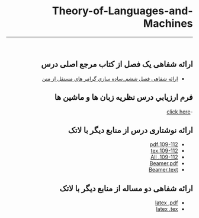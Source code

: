 <div dir="rtl">

# Theory-of-Languages-and-Machines
---

<br>

## ارائه شفاهی یک فصل از کتاب مرجع اصلی درس
- [ارائه شفاهی فصل ششم_ساده سازي گرامر هاي مستقل از متن](https://www.aparat.com/v/a9zVf)

## فرم ارزيابي درس نظريه زبان ها و ماشين ها
-[click here](https://github.com/MohaddeseRohani/PNU_3991_AR/blob/main/Theory-of-Languages-and-Machines/MR_Theory-of-Languages-and-Machines_CheckList_AR_3991.pdf)

## ارائه نوشتاری درس از منابع دیگر با لاتک
- [109-112.pdf](https://github.com/MohaddeseRohani/PNU_3991_AR/blob/main/Theory-of-Languages-and-Machines/%D9%85%D8%AD%D8%AF%D8%AB%D9%87%20%D8%B1%D9%88%D8%AD%D8%A7%D9%86%DB%8C_%D9%84%D8%A7%D8%AA%DA%A9.pdf)
- [109-112.tex](https://github.com/MohaddeseRohani/PNU_3991_AR/blob/main/Theory-of-Languages-and-Machines/%D9%85%D8%AD%D8%AF%D8%AB%D9%87%20%D8%B1%D9%88%D8%AD%D8%A7%D9%86%DB%8C_%D9%84%D8%A7%D8%AA%DA%A9.tex)
- [109-112. All](https://github.com/MohaddeseRohani/PNU_3991_AR/tree/main/Theory-of-Languages-and-Machines/latex-109-112)
- [Beamer.pdf](https://github.com/MohaddeseRohani/PNU_3991_AR/blob/main/Theory-of-Languages-and-Machines/Beamer109-112.pdf)
- [Beamer.text](https://github.com/MohaddeseRohani/PNU_3991_AR/blob/main/Theory-of-Languages-and-Machines/Beamer109-112.tex)


## ارائه شفاهی دو مساله از منابع دیگر با لاتک

- [latex .pdf](https://github.com/MohaddeseRohani/PNU_3991_AR/blob/main/Theory-of-Languages-and-Machines/latex.pdf)
- [latex .tex](https://github.com/MohaddeseRohani/PNU_3991_AR/blob/main/Theory-of-Languages-and-Machines/latex%20question%20tex)

